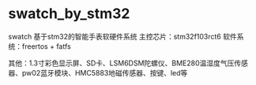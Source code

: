 # swatch_by_stm32 


swatch 基于stm32的智能手表软硬件系统
主控芯片：stm32f103rct6
软件系统：freertos + fatfs


其他：1.3寸彩色显示屏、SD卡、LSM6DSM陀螺仪、BME280温湿度气压传感器、pw02蓝牙模块、HMC5883地磁传感器、按键、led等





